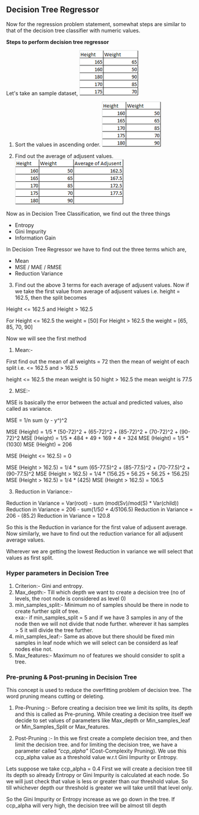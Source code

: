 ## Decision Tree Regressor

Now for the regression problem statement, somewhat steps are similar to that of the decision tree classifier with numeric values.

**Steps to perform decision tree regressor**

Let's take an sample dataset,
![Alt text](image-10.png)

1) Sort the values in ascending order.
![Alt text](image-11.png)

2) Find out the average of adjusent values.
![Alt text](image-12.png)

Now as in Decision Tree Classification, we find out the three things
- Entropy
- Gini Impurity
- Information Gain

In Decision Tree Regressor we have to find out the three terms which are,
- Mean
- MSE / MAE / RMSE
- Reduction Variance 

3) Find out the above 3 terms for each average of adjusent values.
Now if we take the first value from average of adjusent values i.e. height = 162.5,
then the split becomes 

Height <= 162.5 and Height > 162.5

For Height <= 162.5 the weight = [50]
For Height > 162.5 the weight = [65, 85, 70, 90]

Now we will see the first method 
1) Mean:-

First find out the mean of all weights = 72
then the mean of weight of each split i.e. <= 162.5 and > 162.5

height <= 162.5 the mean weight is 50
hight > 162.5 the mean weight is 77.5

2) MSE:-

MSE is basically the error between the actual and predicted values, also called as variance.

MSE = 1/n sum (y - y^)^2

MSE (Height) = 1/5 * (50-72)^2 + (65-72)^2 + (85-72)^2 + (70-72)^2 + (90-72)^2
MSE (Height) = 1/5 * 484 + 49 + 169 + 4 + 324
MSE (Height) = 1/5 * (1030)
MSE (Height) = 206

MSE (Height <= 162.5) = 0

MSE (Height > 162.5) = 1/4 * sum (65-77.5)^2 + (85-77.5)^2 + (70-77.5)^2 + (90-77.5)^2
MSE (Height > 162.5) = 1/4 * (156.25 + 56.25 + 56.25 + 156.25)
MSE (Height > 162.5) = 1/4 * (425)
MSE (Height > 162.5) = 106.5

3) Reduction in Variance:- 

Reduction in Variance = Var(root) - sum (mod(Sv)/mod(S) * Var(child))
Reduction in Variance = 206 - sum(1/5*0 + 4/5*106.5)
Reduction in Variance = 206 - (85.2)
Reduction in Variance = 120.8

So this is the Reduction in variance for the first value of adjusent average.
Now similarly, we have to find out the reduction variance for all adjusent average values.

Wherever we are getting the lowest Reduction in variance we will select that values as first split.



### **Hyper parameters in Decision Tree**

1) Criterion:- Gini and entropy.
2) Max_depth:- Till which depth we want to create a decision tree (no of levels, the root node is considered as level 0)
3) min_samples_split:- Minimum no of samples should be there in node to create further split of tree.   
exa:- if min_samples_split = 5 and if we have 3 samples in any of the node then we will not divide that node further. wherever it has samples > 5 it will divide the tree further.  
4) min_samples_leaf:- Same as above but there should be fixed min samples in leaf node which we will select can be considerd as leaf nodes else not.    
5) Max_features:- Maximum no of features we should consider to split a tree.



### **Pre-pruning & Post-pruning in Decision Tree**
This concept is used to reduce the overfitting problem of decision tree.
The word pruning means cutting or deleting.

1) Pre-Pruning :- Before creating a decision tree we limit its splits, its depth and this is called as Pre-pruning. While creating a decision tree itself we decide to set values of parameters like Max_depth or Min_samples_leaf or Min_Samples_Split or Max_features.

2) Post-Pruning :- In this we first create a complete decision tree, and then limit the decision tree.
and for limiting the decision tree, we have a parameter called *"ccp_alpha"* (Cost-Complexity Pruning).
We use this ccp_alpha value as a threshold value w.r.t Gini Impurity or Entropy.

Lets suppose we take ccp_alpha = 0.4
First we will create a decision tree till its depth so already Entropy or Gini Impurity is calculated at each node. So we will just check that value is less or greater than our threshold value. So till whichever depth our threshold is greater we will take untill that level only.

So the Gini Impurity or Entropy increase as we go down in the tree.
If ccp_alpha will very high, the decision tree will be almost till depth

